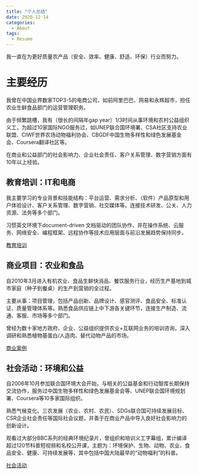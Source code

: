 ```yaml
---
title: "个人总结"
date: 2020-12-14
categories:
  - About
tags:
  - Resume
---
```


我一直在为更好质量农产品（安全、效率、健康、舒适、环保）行业而努力。

# 主要经历

我曾在中国业界数家TOP3-5的电商公司，如前阿里巴巴、网易和永辉超市，担任农业生鲜食品部门的运营管理职务。

由于频繁跳槽，我有（很长的间隔年gap year）1/3时间从事环境和农村公益组织义工，为超过10家国际NGO服务过，如UNEP联合国环境署、CSA社区支持农业联盟、CIWF世界农场动物福利协会、CBGDF中国生物多样性和绿色发展基金会、Coursera翻译社区等。

在商业和公益部门的社会影响力、企业社会责任、客户关系管理、数字营销方面有10年以上经验。


## 教育培训：IT和电商

我主要学习的专业背景和技能结构：平台运营、需求分析、（软件）产品原型和用户体验设计、客户关系管理、数字营销、社交媒体等。连接技术研发、公关、人力资源、法务等多个部门。

习惯英文环境下document-driven 文档驱动的团队协作，并在操作系统、云服务、网络安全、编程框架、远程协作等技术应用层面与前沿发展趋势保持同步。

[教育培训](2017-9-17-education-training.md)

## 商业项目：农业和食品

自2010年3月进入有机农业、食品生鲜快消品、餐饮服务行业，经历生产基地到城市家庭（种子到餐桌）的生产到营销的全过程。

主要从事：项目管理，包括产品创新、品牌设计、感官测评、食品安全、标准认证、质量管理体系等。熟悉食品供应链上中下游各关键环节，连接生产制造、流通、客服、市场等多个部门。

曾经为数十家地方政府、企业、公益组织提供农业+互联网业务的培训咨询，深入调研和熟悉植物基蛋白/人造肉、替代动物产品的市场。

[商业案例](2017-2-3-cases-business.md)

## 社会活动：环境和公益

自2006年10月参加联合国环境大会开始，与相关的公益基金和行动智库长期保持交流协作，服务过中国生物多样性和绿色发展基金会等、UNEP联合国环境规划署、Coursera等10多家国际组织。

熟悉气候变化、三农发展（农业、农村、农民）、SDGs联合国可持续发展目标、CSR企业社会责任等国际社会议题，并善于在商业产品中导入良好社会影响力的创新设计。

观看过大部分BBC系列的经典环境纪录片，曾组织和培训义工字幕组，累计编译超过120节科普短视频和名校公开课，主题为：环境保护、生物、动物、农业、食品安全、健康、可持续发展等，其中包括中国大陆最早的“动物福利”的科普。

[社会活动](2017-2-4-cases-social-works.md)
